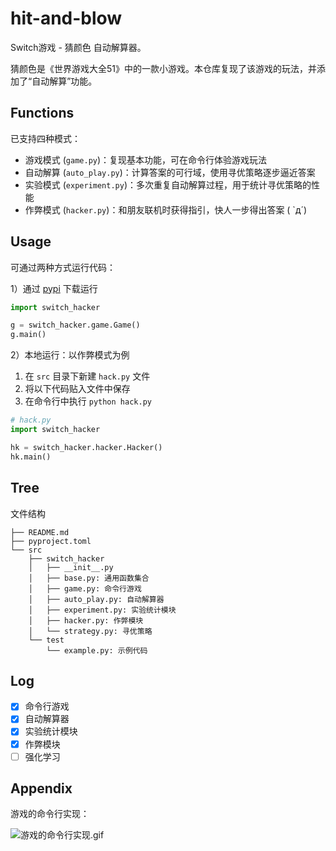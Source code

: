 # hit-and-blow

<!-- *Hit and Blow* is a game of Clubhouse Games: 51 Worldwide Classics. -->
Switch游戏 - 猜颜色 自动解算器。

猜颜色是《世界游戏大全51》中的一款小游戏。本仓库复现了该游戏的玩法，并添加了“自动解算”功能。

## Functions

已支持四种模式：

- 游戏模式 (`game.py`)：复现基本功能，可在命令行体验游戏玩法
- 自动解算 (`auto_play.py`)：计算答案的可行域，使用寻优策略逐步逼近答案
- 实验模式 (`experiment.py`)：多次重复自动解算过程，用于统计寻优策略的性能
- 作弊模式 (`hacker.py`)：和朋友联机时获得指引，快人一步得出答案 ( `д´)

## Usage

可通过两种方式运行代码：

1）通过 [pypi](https://test.pypi.org/project/switch_hacker) 下载运行

```python
import switch_hacker

g = switch_hacker.game.Game()
g.main()
```

2）本地运行：以作弊模式为例

1. 在 `src` 目录下新建 `hack.py` 文件
2. 将以下代码贴入文件中保存
3. 在命令行中执行 `python hack.py`

```python
# hack.py
import switch_hacker

hk = switch_hacker.hacker.Hacker()
hk.main()
```

## Tree

文件结构

```
├── README.md
├── pyproject.toml
└── src
    ├── switch_hacker
    │   ├── __init__.py
    │   ├── base.py: 通用函数集合
    │   ├── game.py: 命令行游戏
    │   ├── auto_play.py: 自动解算器
    │   ├── experiment.py: 实验统计模块
    │   ├── hacker.py: 作弊模块
    │   └── strategy.py: 寻优策略
    └── test
        └── example.py: 示例代码
```

## Log

- [x] 命令行游戏
- [x] 自动解算器
- [x] 实验统计模块
- [x] 作弊模块
- [ ] 强化学习

## Appendix

游戏的命令行实现：

![游戏的命令行实现.gif](./img/demo.gif)
